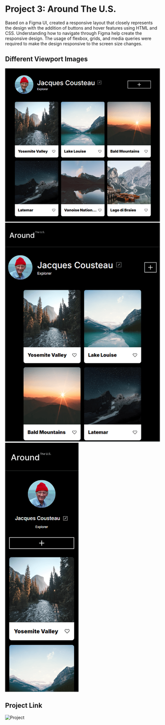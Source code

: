 # Project 3: Around The U.S.

Based on a Figma UI, created a responsive layout that closely represents the design with the addition of buttons and hover features using HTML and CSS. Understanding how to navigate through Figma help create the responsive design. The usage of flexbox, grids, and media queries were required to make the design responsive to the screen size changes.

## Different Viewport Images

![Desktop View](./images/Project-3-Desktop-View.png)
![Tablet View](./images/Project-3-Tablet-View.png)
![Mobile View](./images/Project-3-Mobile-View.png)

## Project Link

![Project](https://github.com/tripleten-com/se_project_aroundtheus)
